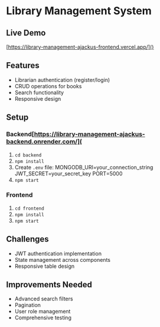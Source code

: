 # Library Management System
## Live Demo
[https://library-management-ajackus-frontend.vercel.app/]()

## Features
- Librarian authentication (register/login)
- CRUD operations for books
- Search functionality
- Responsive design

## Setup
### Backend[https://library-management-ajackus-backend.onrender.com/](
1. `cd backend`
2. `npm install`
3. Create `.env` file:
MONGODB_URI=your_connection_string
JWT_SECRET=your_secret_key
PORT=5000
4. `npm start`

### Frontend
1. `cd frontend`
2. `npm install`
3. `npm start`

## Challenges
- JWT authentication implementation
- State management across components
- Responsive table design

## Improvements Needed
- Advanced search filters
- Pagination
- User role management
- Comprehensive testing
